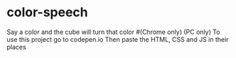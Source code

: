 # color-speech
Say a color and the cube will turn that color
#(Chrome only) (PC only)
To use this project go to codepen.io
Then paste the HTML, CSS and JS in their places
